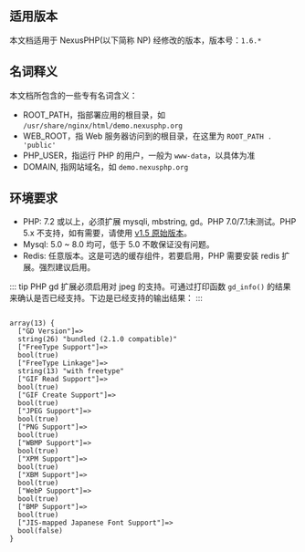 ## 适用版本

本文档适用于 NexusPHP(以下简称 NP) 经修改的版本，版本号：`1.6.*`

## 名词释义

本文档所包含的一些专有名词含义：
- ROOT_PATH，指部署应用的根目录，如 `/usr/share/nginx/html/demo.nexusphp.org`
- WEB_ROOT，指 Web 服务器访问到的根目录，在这里为 `ROOT_PATH . 'public'`
- PHP_USER，指运行 PHP 的用户，一般为 `www-data`，以具体为准
- DOMAIN, 指网站域名，如 `demo.nexusphp.org`

## 环境要求

- PHP: 7.2 或以上，必须扩展 mysqli, mbstring, gd。PHP 7.0/7.1未测试。PHP 5.x 不支持，如有需要，请使用 [v1.5 原始版本](https://github.com/xiaomlove/nexusphp/releases/tag/v1.5)。
- Mysql: 5.0 ~ 8.0 均可，低于 5.0 不敢保证没有问题。
- Redis: 任意版本。这是可选的缓存组件，若要启用，PHP 需要安装 redis 扩展。强烈建议启用。

::: tip
PHP  gd 扩展必须启用对 jpeg 的支持。可通过打印函数 `gd_info()` 的结果来确认是否已经支持。下边是已经支持的输出结果：
:::
```

array(13) {
  ["GD Version"]=>
  string(26) "bundled (2.1.0 compatible)"
  ["FreeType Support"]=>
  bool(true)
  ["FreeType Linkage"]=>
  string(13) "with freetype"
  ["GIF Read Support"]=>
  bool(true)
  ["GIF Create Support"]=>
  bool(true)
  ["JPEG Support"]=>
  bool(true)
  ["PNG Support"]=>
  bool(true)
  ["WBMP Support"]=>
  bool(true)
  ["XPM Support"]=>
  bool(true)
  ["XBM Support"]=>
  bool(true)
  ["WebP Support"]=>
  bool(true)
  ["BMP Support"]=>
  bool(true)
  ["JIS-mapped Japanese Font Support"]=>
  bool(false)
}
```
